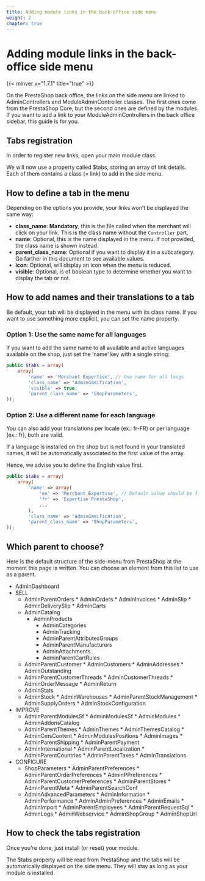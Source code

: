 ```yaml
---
title: Adding module links in the back-office side menu
weight: 2
chapter: true
---
```


# Adding module links in the back-office side menu

{{< minver v="1.7.1" title="true" >}}

On the PrestaShop back office, the links on the side menu are linked to AdminControllers and ModuleAdminController classes. The first ones come from the PrestaShop Core, but the second ones are defined by the modules. If you want to add a link to your ModuleAdminControllers in the back office sidebar, this guide is for you.

## Tabs registration

In order to register new links, open your main module class.

We will now use a property called $tabs, storing an array of link details. Each of them contains a class (= link) to add in the side menu.


## How to define a tab in the menu

Depending on the options you provide, your links won’t be displayed the same way:

* **class_name**: **Mandatory**, this is the file called when the merchant will click on your link. This is the class name without the `Controller` part.
* **name**: Optional, this is the name displayed in the menu. If not provided, the class name is shown instead.
* **parent_class_name**: Optional if you want to display it in a subcategory. Go farther in this document to see available values.
* **icon**: Optional, will display an icon when the menu is reduced.
* **visible**: Optional, is of boolean type to determine whether you want to display the tab or not.


## How to add names and their translations to a tab

Be default, your tab will be displayed in the menu with its class name. If you want to use something more explicit, you can set the name property.

### Option 1: Use the same name for all languages

If you want to add the same name to all available and active languages available on the shop, just set the ‘name’ key with a single string:


```php
public $tabs = array(
    array(
        'name' => 'Merchant Expertise', // One name for all langs
        'class_name' => 'AdminGamification',
        'visible' => true,
        'parent_class_name' => 'ShopParameters',
));
```


### Option 2: Use a different name for each language

You can also add your translations per locale (ex.: fr-FR) or per language (ex.: fr), both are valid.

If a language is installed on the shop but is not found in your translated names, it will be automatically associated to the first value of the array.

Hence, we advise you to define the English value first.

```php
public $tabs = array(
    array(
        'name' => array(
            'en' => 'Merchant Expertise', // Default value should be first
            'fr' => 'Expertise PrestaShop',
            ...
        ),
        'class_name' => 'AdminGamification',
        'parent_class_name' => 'ShopParameters',
));
```

## Which parent to choose?

Here is the default structure of the side-menu from PrestaShop at the moment this page is written. You can choose an element from this list to use as a parent.

* AdminDashboard
* SELL
    * AdminParentOrders
           * AdminOrders
           * AdminInvoices
           * AdminSlip
           * AdminDeliverySlip
           * AdminCarts
    * AdminCatalog
       * AdminProducts
           * AdminCategories
           * AdminTracking
           * AdminParentAttributesGroups
           * AdminParentManufacturers
           * AdminAttachments
           * AdminParentCartRules
    * AdminParentCustomer
           * AdminCustomers
           * AdminAddresses
           * AdminOutstanding
    * AdminParentCustomerThreads
           * AdminCustomerThreads
           * AdminOrderMessage
           * AdminReturn
    * AdminStats
    * AdminStock
           * AdminWarehouses
           * AdminParentStockManagement
           * AdminSupplyOrders
           * AdminStockConfiguration
* IMPROVE
    * AdminParentModulesSf
           * AdminModulesSf
           * AdminModules
           * AdminAddonsCatalog
    * AdminParentThemes
           * AdminThemes
           * AdminThemesCatalog
           * AdminCmsContent
           * AdminModulesPositions
           * AdminImages
           * AdminParentShipping
           * AdminParentPayment
    * AdminInternational
           * AdminParentLocalization
           * AdminParentCountries
           * AdminParentTaxes
           * AdminTranslations
* CONFIGURE
    * ShopParameters
           * AdminParentPreferences
           * AdminParentOrderPreferences
           * AdminPPreferences
           * AdminParentCustomerPreferences
           * AdminParentStores
           * AdminParentMeta
           * AdminParentSearchConf
    * AdminAdvancedParameters
           * AdminInformation
           * AdminPerformance
           * AdminAdminPreferences
           * AdminEmails
           * AdminImport
           * AdminParentEmployees
           * AdminParentRequestSql
           * AdminLogs
           * AdminWebservice
           * AdminShopGroup
           * AdminShopUrl

## How to check the tabs registration

Once you're done, just install (or reset) your module.

The $tabs property will be read from PrestaShop and the tabs will be automatically displayed on the side menu. They will stay as long as your module is installed.
